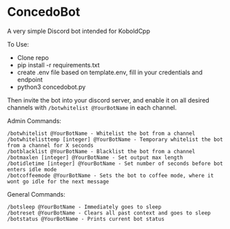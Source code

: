 # ConcedoBot
A very simple Discord bot intended for KoboldCpp

To Use:
- Clone repo
- pip install -r requirements.txt
- create .env file based on template.env, fill in your credentials and endpoint
- python3 concedobot.py

Then invite the bot into your discord server, and enable it on all desired channels with `/botwhitelist @YourBotName` in each channel.

Admin Commands:
```
/botwhitelist @YourBotName - Whitelist the bot from a channel
/botwhitelisttemp [integer] @YourBotName - Temporary whitelist the bot from a channel for X seconds
/botblacklist @YourBotName - Blacklist the bot from a channel
/botmaxlen [integer] @YourBotName - Set output max length
/botidletime [integer] @YourBotName - Set number of seconds before bot enters idle mode
/botcoffeemode @YourBotName - Sets the bot to coffee mode, where it wont go idle for the next message
```

General Commands:
```
/botsleep @YourBotName - Immediately goes to sleep
/botreset @YourBotName - Clears all past context and goes to sleep
/botstatus @YourBotName - Prints current bot status
```